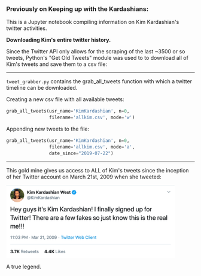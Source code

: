 ### Previously on Keeping up with the Kardashians:

This is a Jupyter notebook compiling information on Kim Kardashian's twitter activities.

<b>Downloading Kim's entire twitter history.</b>

Since the Twitter API only allows for the scraping of the last ~3500 or so tweets, Python's "Get Old Tweets" module was used to to download all of Kim's tweets and save them to a csv file:

<hr>

`tweet_grabber.py` contains the grab_all_tweets function with which a twitter timeline can be downloaded.

Creating a new csv file with all available tweets:

```python
grab_all_tweets(usr_name='KimKardashian', n=0, 
                filename='allkim.csv', mode='w')
```

Appending new tweets to the file:

```python
grab_all_tweets(usr_name='KimKardashian', n=0, 
                filename='allkim.csv', mode='a', 
                date_since="2019-07-22")
```
<hr>

This gold mine gives us access to ALL of Kim's tweets since the inception of her Twitter account on March 21st, 2009 when she tweeted:


<img src="screenshots/Kim_first_tweet.png" width="450" alt="Kim's first tweet" title="Kim's first tweet" align="center"/>

A true legend. 